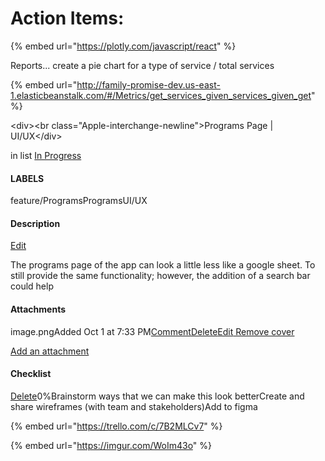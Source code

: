 # Action Items:

{% embed url="https://plotly.com/javascript/react" %}

Reports... create a pie chart for a type of service / total services 

{% embed url="http://family-promise-dev.us-east-1.elasticbeanstalk.com/#/Metrics/get_services_given_services_given_get" %}



\<div>\<br class="Apple-interchange-newline">Programs Page | UI/UX\</div>

in list [In Progress](https://trello.com/c/7B2MLCv7/96-programs-page-ui-ux#)

#### LABELS

feature/ProgramsProgramsUI/UX

#### Description

[Edit](https://trello.com/c/7B2MLCv7/96-programs-page-ui-ux#)

The programs page of the app can look a little less like a google sheet. To still provide the same functionality; however, the addition of a search bar could help

#### Attachments

image.pngAdded Oct 1 at 7:33 PM[Comment](https://trello.com/c/7B2MLCv7/96-programs-page-ui-ux#)[Delete](https://trello.com/c/7B2MLCv7/96-programs-page-ui-ux#)[Edit](https://trello.com/c/7B2MLCv7/96-programs-page-ui-ux#)[ Remove cover](https://trello.com/c/7B2MLCv7/96-programs-page-ui-ux#)

[Add an attachment](https://trello.com/c/7B2MLCv7/96-programs-page-ui-ux#)

#### Checklist

[Delete](https://trello.com/c/7B2MLCv7/96-programs-page-ui-ux#)0%Brainstorm ways that we can make this look betterCreate and share wireframes (with team and stakeholders)Add to figma

{% embed url="https://trello.com/c/7B2MLCv7" %}

{% embed url="https://imgur.com/WoIm43o" %}
